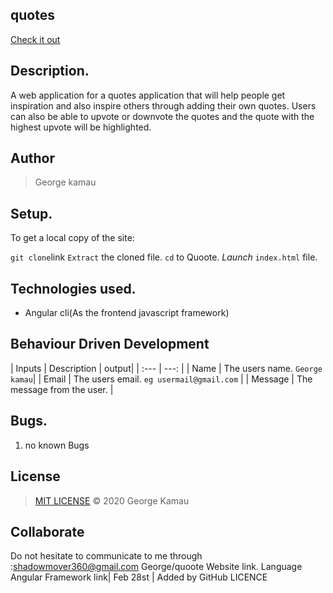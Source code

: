  ## quotes
[Check it out]( )
## Description.
A web application for a quotes application that will help people get inspiration and also inspire others through adding their own quotes. Users can also be able to upvote or downvote the quotes and the quote with the highest upvote will be highlighted.
## Author
>George kamau
## Setup.
To get a local copy of the site:

`git clone`link
`Extract` the cloned file.
`cd` to Quoote.
*Launch* `index.html` file.

## Technologies used.

* Angular cli(As the frontend javascript framework)

## Behaviour Driven Development

| Inputs |  Description | output|
| :---         |          ---: |
| Name   | The users name. `George kamau`|
| Email     | The users email. ``eg usermail@gmail.com``   |
| Message    | The message from the user.   |

## Bugs.

1. no known Bugs 
## License

>[MIT LICENSE](!link ) &copy; 2020 George Kamau

## Collaborate

 Do not hesitate to communicate to me through :shadowmover360@gmail.com
George/quoote
Website
link.
Language
Angular Framework
link| Feb 28st | Added by GitHub
LICENCE